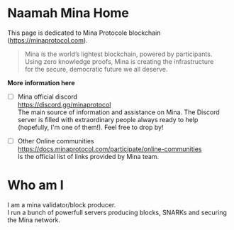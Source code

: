 # Naamah Mina Home
This page is dedicated to Mina Protocole blockchain (<a href="https://minaprotocol.com" target="_blank">https://minaprotocol.com</a>).<br/>
> Mina is the world’s lightest blockchain, powered by participants.<br/>
> Using zero knowledge proofs, Mina is creating the infrastructure<br/>
> for the secure, democratic future we all deserve.


**More information here**
- [ ] Mina official discord<br/>
<a href="https://discord.gg/minaprotocol" target="_blank">https://discord.gg/minaprotocol</a> <br/>
The main source of information and assistance on Mina. The Discord server is filled with extraordinary people always ready to help (hopefully, I'm one of them!). Feel free to drop by!

- [ ] Other Online communities<br/>
<a href="https://docs.minaprotocol.com/participate/online-communities" target="_blank">https://docs.minaprotocol.com/participate/online-communities</a> <br/>
Is the official list of links provided by Mina team.


# Who am I
I am a mina validator/block producer.<br/>
I run a bunch of powerfull servers producing blocks, SNARKs and securing the Mina network.
